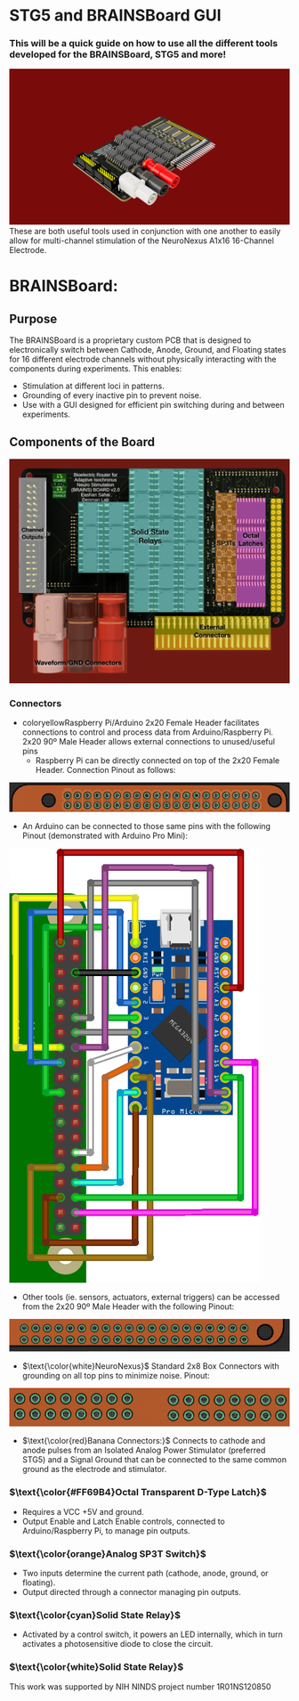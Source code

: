 # STG5 and BRAINSBoard GUI
### This will be a quick guide on how to use all the different tools developed for the BRAINSBoard, STG5 and more!
![Top of the Board](images/BRAINSBoard_Side_Profile.png)
These are both useful tools used in conjunction with one another to easily allow for multi-channel stimulation of the NeuroNexus A1x16 16-Channel Electrode.

# BRAINSBoard:
## Purpose

The BRAINSBoard is a proprietary custom PCB that is designed to electronically switch between Cathode, Anode, Ground, and Floating states for 16 different electrode channels without physically interacting with the components during experiments. This enables:
- Stimulation at different loci in patterns.
- Grounding of every inactive pin to prevent noise.
- Use with a GUI designed for efficient pin switching during and between experiments.

## Components of the Board
![Top of the Board](images/BRAINSBoard_Top_Labelled.png)
### Connectors
- $\text{color{yellow}Raspberry Pi/Arduino 2x20 Female Header}$ facilitates connections to control and process data from Arduino/Raspberry Pi. 2x20 90º Male Header allows external connections to unused/useful pins
  - Raspberry Pi can be directly connected on top of the 2x20 Female Header. Connection Pinout as follows:


![Raspberry Pi to Brainsboard Connection](images/RPI_2_BB_Pinout.png)
  - An Arduino can be connected to those same pins with the following Pinout (demonstrated with Arduino Pro Mini):
 
![Arduino Pro Mini to Brainsboard Connection](images/BB2ProMicro_bb.png)
  - Other tools (ie. sensors, actuators, external triggers) can be accessed from the 2x20 90º Male Header with the following Pinout:


![Brainsboard Connection to External Pins](images/BB_2_external_pins_Pinout.png)
- $\text{\color{white}NeuroNexus}$ Standard 2x8 Box Connectors with grounding on all top pins to minimize noise. Pinout:



![Box Headers Pinout](images/eStim_CONNECTORS.png)
- $\text{\color{red}Banana Connectors:}$ Connects to cathode and anode pulses from an Isolated Analog Power Stimulator (preferred STG5) and a Signal Ground that can be connected to the same common ground as the electrode and stimulator.

### $\text{\color{#FF69B4}Octal Transparent D-Type Latch}$
- Requires a VCC +5V and ground.
- Output Enable and Latch Enable controls, connected to Arduino/Raspberry Pi, to manage pin outputs.

### $\text{\color{orange}Analog SP3T Switch}$
- Two inputs determine the current path (cathode, anode, ground, or floating).
- Output directed through a connector managing pin outputs.

### $\text{\color{cyan}Solid State Relay}$
- Activated by a control switch, it powers an LED internally, which in turn activates a photosensitive diode to close the circuit.

### $\text{\color{white}Solid State Relay}$
This work was supported by NIH NINDS project number 1R01NS120850
